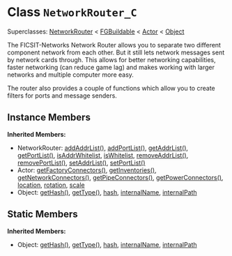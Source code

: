 # Class <code>NetworkRouter_C</code>

Superclasses: <a href="NetworkRouter.md">NetworkRouter</a> < <a href="FGBuildable.md">FGBuildable</a> < <a href="Actor.md">Actor</a> < <a href="Object.md">Object</a>

The FICSIT-Networks Network Router allows you to separate two different component network from each other.
But it still lets network messages sent by network cards through.
This allows for better networking capabilities, faster networking (can reduce game lag) and makes working with larger networks and multiple computer more easy.

The router also provides a couple of functions which allow you to create filters for ports and message senders.
## Instance Members
<b>Inherited Members:</b>
- NetworkRouter: <a href="NetworkRouter.md#user-content-add-addr-list">addAddrList()</a>, <a href="NetworkRouter.md#user-content-add-port-list">addPortList()</a>, <a href="NetworkRouter.md#user-content-get-addr-list">getAddrList()</a>, <a href="NetworkRouter.md#user-content-get-port-list">getPortList()</a>, <a href="NetworkRouter.md#user-content-is-addr-whitelist">isAddrWhitelist</a>, <a href="NetworkRouter.md#user-content-is-whitelist">isWhitelist</a>, <a href="NetworkRouter.md#user-content-remove-addr-list">removeAddrList()</a>, <a href="NetworkRouter.md#user-content-remove-port-list">removePortList()</a>, <a href="NetworkRouter.md#user-content-set-addr-list">setAddrList()</a>, <a href="NetworkRouter.md#user-content-set-port-list">setPortList()</a>
- Actor: <a href="Actor.md#user-content-get-factory-connectors">getFactoryConnectors()</a>, <a href="Actor.md#user-content-get-inventories">getInventories()</a>, <a href="Actor.md#user-content-get-network-connectors">getNetworkConnectors()</a>, <a href="Actor.md#user-content-get-pipe-connectors">getPipeConnectors()</a>, <a href="Actor.md#user-content-get-power-connectors">getPowerConnectors()</a>, <a href="Actor.md#user-content-location">location</a>, <a href="Actor.md#user-content-rotation">rotation</a>, <a href="Actor.md#user-content-scale">scale</a>
- Object: <a href="Object.md#user-content-get-hash">getHash()</a>, <a href="Object.md#user-content-get-type">getType()</a>, <a href="Object.md#user-content-hash">hash</a>, <a href="Object.md#user-content-internal-name">internalName</a>, <a href="Object.md#user-content-internal-path">internalPath</a>
## Static Members
<b>Inherited Members:</b>
- Object: <a href="Object.md#user-content-s-get-hash">getHash()</a>, <a href="Object.md#user-content-s-get-type">getType()</a>, <a href="Object.md#user-content-s-hash">hash</a>, <a href="Object.md#user-content-s-internal-name">internalName</a>, <a href="Object.md#user-content-s-internal-path">internalPath</a>